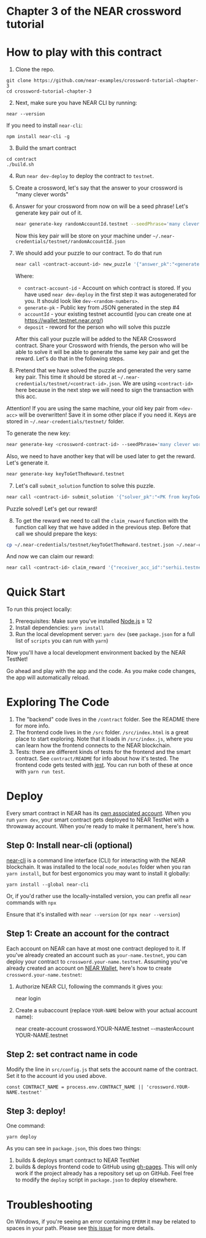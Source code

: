 Chapter 3 of the NEAR crossword tutorial
==================

How to play with this contract
===============================
1. Clone the repo.

```
git clone https://github.com/near-examples/crossword-tutorial-chapter-3
cd crossword-tutorial-chapter-3
```

2. Next, make sure you have NEAR CLI by running:

  ```
  near --version
  ```

  If you need to install `near-cli`:

  ```
  npm install near-cli -g
  ```

3. Build the smart contract

```
cd contract
./build.sh
```

4. Run `near dev-deploy` to deploy the contract to `testnet`.
5. Create a crossword, let's say that the answer to your crossword is "many clever words"
6. Answer for your crossword from now on will be a seed phrase! Let's generate key pair out of it.

   ```bash
   near generate-key randomAccountId.testnet --seedPhrase='many clever words'
   ```

   Now this key pair will be store on your machine under `~/.near-credentials/testnet/randomAccountId.json`

7. We should add your puzzle to our contract. To do that run
   
   ```bash
   near call <contract-account-id> new_puzzle '{"answer_pk":"<generated-pk>"}' --accountId=<signer-acc-id> --deposit=10
   ```
   Where:
      - `contract-account-id` - Account on which contract is stored. If you have used `near dev-deploy` in the first step it was autogenerated for you. It should look like `dev-<random-numbers>`.
      - `generate-pk` - Public key from JSON generated in the step #4
      - `accountId` - your existing testnet accountId (you can create one at https://wallet.testnet.near.org/)
      - `deposit` - reword for the person who will solve this puzzle
   
   After this call your puzzle will be added to the NEAR Crossword contract. Share your Crossword with friends, the person who will be able to solve it will be able to generate the same key pair and get the reward. Let's do that in the following steps.

8. Pretend that we have solved the puzzle and generated the very same key pair. This time it should be stored at `~/.near-credentials/testnet/<contract-id>.json`. We are using `<contract-id>` here because in the next step we will need to sign the transaction with this acc.

Attention! If you are using the same machine, your old key pair from `<dev-acc>` will be overwritten! Save it in some other place if you need it. Keys are stored in `~/.near-credentials/testnet/` folder.

To generate the new key:
```bash
near generate-key <crossword-contract-id> --seedPhrase='many clever words'
```

Also, we need to have another key that will be used later to get the reward. Let's generate it.

```bash
near generate-key keyToGetTheReward.testnet
```

7. Let's call `submit_solution` function to solve this puzzle.

```bash
near call <contract-id> submit_solution '{"solver_pk":"<PK from keyToGetTheReward.testnet>"}' --accountId=<contract-id>
```

Puzzle solved! Let's get our reward!

8. To get the reward we need to call the `claim_reward` function with the function call key that we have added in the previous step. Before that call we should prepare the keys:

```bash
cp ~/.near-credentials/testnet/keyToGetTheReward.testnet.json ~/.near-credentials/testnet/<contract-id>.json
```

And now we can claim our reward:

```bash
near call <contract-id> claim_reward '{"receiver_acc_id":"serhii.testnet", "crossword_pk":"<PK from randomAccountId account>", "memo":"Victory!"}' --accountId=<contract-id>
```

Quick Start
===========

To run this project locally:

1. Prerequisites: Make sure you've installed [Node.js] ≥ 12
2. Install dependencies: `yarn install`
3. Run the local development server: `yarn dev` (see `package.json` for a
   full list of `scripts` you can run with `yarn`)

Now you'll have a local development environment backed by the NEAR TestNet!

Go ahead and play with the app and the code. As you make code changes, the app will automatically reload.

Exploring The Code
==================

1. The "backend" code lives in the `/contract` folder. See the README there for
   more info.
2. The frontend code lives in the `/src` folder. `/src/index.html` is a great
   place to start exploring. Note that it loads in `/src/index.js`, where you
   can learn how the frontend connects to the NEAR blockchain.
3. Tests: there are different kinds of tests for the frontend and the smart
   contract. See `contract/README` for info about how it's tested. The frontend
   code gets tested with [jest]. You can run both of these at once with `yarn
   run test`.

Deploy
======

Every smart contract in NEAR has its [own associated account][NEAR accounts]. When you run `yarn dev`, your smart contract gets deployed to NEAR TestNet with a throwaway account. When you're ready to make it permanent, here's how.

Step 0: Install near-cli (optional)
-------------------------------------

[near-cli] is a command line interface (CLI) for interacting with the NEAR blockchain. It was installed to the local `node_modules` folder when you ran `yarn install`, but for best ergonomics you may want to install it globally:

    yarn install --global near-cli

Or, if you'd rather use the locally-installed version, you can prefix all `near` commands with `npx`

Ensure that it's installed with `near --version` (or `npx near --version`)

Step 1: Create an account for the contract
------------------------------------------

Each account on NEAR can have at most one contract deployed to it. If you've already created an account such as `your-name.testnet`, you can deploy your contract to `crossword.your-name.testnet`. Assuming you've already created an account on [NEAR Wallet], here's how to create `crossword.your-name.testnet`:

1. Authorize NEAR CLI, following the commands it gives you:

      near login

2. Create a subaccount (replace `YOUR-NAME` below with your actual account name):

      near create-account crossword.YOUR-NAME.testnet --masterAccount YOUR-NAME.testnet

Step 2: set contract name in code
---------------------------------

Modify the line in `src/config.js` that sets the account name of the contract. Set it to the account id you used above.

    const CONTRACT_NAME = process.env.CONTRACT_NAME || 'crossword.YOUR-NAME.testnet'

Step 3: deploy!
---------------

One command:

    yarn deploy

As you can see in `package.json`, this does two things:

1. builds & deploys smart contract to NEAR TestNet
2. builds & deploys frontend code to GitHub using [gh-pages]. This will only work if the project already has a repository set up on GitHub. Feel free to modify the `deploy` script in `package.json` to deploy elsewhere.

Troubleshooting
===============

On Windows, if you're seeing an error containing `EPERM` it may be related to spaces in your path. Please see [this issue](https://github.com/zkat/npx/issues/209) for more details.


  [React]: https://reactjs.org
  [Node.js]: https://nodejs.org/en/download/package-manager
  [jest]: https://jestjs.io
  [NEAR accounts]: https://docs.near.org/concepts/basics/account
  [NEAR Wallet]: https://wallet.testnet.near.org
  [near-cli]: https://docs.near.org/tools/near-cli
  [gh-pages]: https://github.com/tschaub/gh-pages
